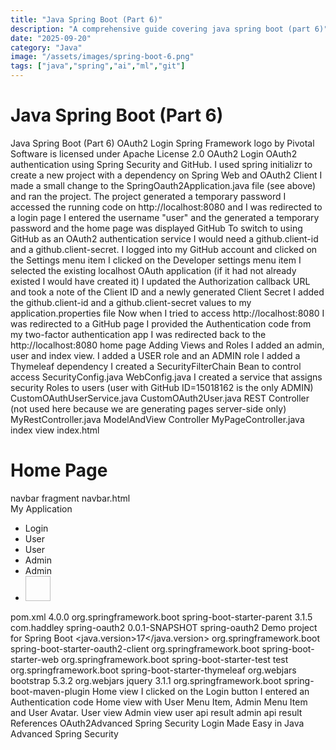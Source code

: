 ```yaml
---
title: "Java Spring Boot (Part 6)"
description: "A comprehensive guide covering java spring boot (part 6)"
date: "2025-09-20"
category: "Java"
image: "/assets/images/spring-boot-6.png"
tags: ["java","spring","ai","ml","git"]
---
```


# Java Spring Boot (Part 6)

Java Spring Boot (Part 6) OAuth2 Login Spring Framework logo by Pivotal Software is licensed under Apache License 2.0 OAuth2 Login OAuth2 authentication using Spring Security and GitHub. I used spring initializr to create a new project with a dependency on Spring Web and OAuth2 Client I made a small change to the SpringOauth2Application.java file (see above) and ran the project. The project generated a temporary password I accessed the running code on http://localhost:8080 and I was redirected to a login page I entered the username "user" and the generated a temporary password and the home page was displayed GitHub To switch to using GitHub as an OAuth2 authentication service I would need a github.client-id and a github.client-secret. I logged into my GitHub account and clicked on the Settings menu item I clicked on the Developer settings menu item I selected the existing localhost OAuth application (if it had not already existed I would have created it) I updated the Authorization callback URL and took a note of the Client ID and a newly generated Client Secret I added the github.client-id and a github.client-secret values to my application.properties file Now when I tried to access http://localhost:8080 I was redirected to a GitHub page I provided the Authentication code from my two-factor authentication app I was redirected back to the http://localhost:8080 home page Adding Views and Roles I added an admin, user and index view. I added a USER role and an ADMIN role I added a Thymeleaf dependency I created a SecurityFilterChain Bean to control access SecurityConfig.java WebConfig.java I created a service that assigns security Roles to users (user with GitHub ID=15018162 is the only ADMIN) CustomOAuthUserService.java CustomOAuth2User.java REST Controller (not used here because we are generating pages server-side only) MyRestController.java ModelAndView Controller MyPageController.java index view index.html <!DOCTYPE html> <html xmlns:th="http://www.thymeleaf.org"> <head> <meta charset="UTF-8"> <title>My Application</title> <script th:src="@"></script> <script th:src="@"></script> <link rel="stylesheet" type="text/css" th:href="@" /> <link rel="stylesheet" type="text/css" th:href="@" /> </head> <body> <div th:replace="navbar.html :: navbar(page='index')"></div> <div> <h1> Home Page </h1> </div> </body> </html> navbar fragment navbar.html <nav th:fragment="navbar (page)" class="navbar navbar-expand-md bg-dark navbar-dark"> <div class="container-fluid"> <div class="navbar-header"> <a class="navbar-brand" th:href="@">My Application</a> </div> <ul class="nav navbar-nav"> <li th:if="$"><a class="nav-link" th:href="@">Login</a></li> <li th:if="$"><a class="active nav-link" th:href="@">User</a></li> <li th:if="$"><a class="nav-link" th:href="@">User</a></li> <li th:if="$"><a class="active nav-link" th:href="@">Admin</a></li> <li th:if="$"><a class="nav-link" th:href="@">Admin</a></li> <li th:if="$"> <img th:src="$" style="height: 40px; width: 40px;" class="avatar circle"> </li> </ul> </div> </nav> pom.xml <?xml version="1.0" encoding="UTF-8"?> <project xmlns="http://maven.apache.org/POM/4.0.0" xmlns:xsi="http://www.w3.org/2001/XMLSchema-instance" xsi:schemaLocation="http://maven.apache.org/POM/4.0.0 https://maven.apache.org/xsd/maven-4.0.0.xsd"> <modelVersion>4.0.0</modelVersion> <parent> <groupId>org.springframework.boot</groupId> <artifactId>spring-boot-starter-parent</artifactId> <version>3.1.5</version> <relativePath/> <!-- lookup parent from repository --> </parent> <groupId>com.haddley</groupId> <artifactId>spring-oauth2</artifactId> <version>0.0.1-SNAPSHOT</version> <name>spring-oauth2</name> <description>Demo project for Spring Boot</description> <properties> <java.version>17</java.version> </properties> <dependencies> <dependency> <groupId>org.springframework.boot</groupId> <artifactId>spring-boot-starter-oauth2-client</artifactId> </dependency> <dependency> <groupId>org.springframework.boot</groupId> <artifactId>spring-boot-starter-web</artifactId> </dependency> <dependency> <groupId>org.springframework.boot</groupId> <artifactId>spring-boot-starter-test</artifactId> <scope>test</scope> </dependency> <dependency> <groupId>org.springframework.boot</groupId> <artifactId>spring-boot-starter-thymeleaf</artifactId> </dependency> <dependency> <groupId>org.webjars</groupId> <artifactId>bootstrap</artifactId> <version>5.3.2</version> </dependency> <dependency> <groupId>org.webjars</groupId> <artifactId>jquery</artifactId> <version>3.1.1</version> </dependency> </dependencies> <build> <plugins> <plugin> <groupId>org.springframework.boot</groupId> <artifactId>spring-boot-maven-plugin</artifactId> </plugin> </plugins> </build> </project> Home view I clicked on the Login button I entered an Authentication code Home view with User Menu Item, Admin Menu Item and User Avatar. User view Admin view user api result admin api result References OAuth2Advanced Spring Security Login Made Easy in Java Advanced Spring Security
